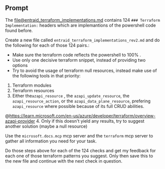 ## Prompt
The file@entraid_terraform_implementations.md contains 124 `### Terraform Implementation:` headers which are implemantions of the powershell code found before. 

Create a new file called `entraid_terraform_implementations_rev2.md` and do the following for each of those 124 pairs.:

- Make sure the terraform code reflects the powershell to 100% . 
- Use only one decisive terraform snippet, instead of providing two options
- Try to avoid the usage of terraform null resources, instead make use of the following tools in that priority:
 
1. Terraform modules
2. Terraform resources
3. Either the`azapi_resource` , the `azapi_update_resource`, the `azapi_resource_action`, or the `azapi_data_plane_resource`, prefering `azapi_resource` where possible because of its full CRUD abilities.

@https://learn.microsoft.com/en-us/azure/developer/terraform/overview-azapi-provider
4. Only if this doesn't yield any results, try to  suggest another solution (maybe a null resource)

Use the `microsoft.docs.mcp` mcp server and the `terraform` mcp server to gather all information you need for your task.

Do those steps above for each of the 124 checks and get my feedback for each one of those terraform patterns you suggest. 
Only then save this to the new file and continue with the next check in question.